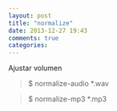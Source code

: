 ```yaml
---
layout: post
title: "normalize"
date: 2013-12-27 19:43
comments: true
categories: 
---
```

Ajustar volumen

>$ normalize-audio *.wav  

>$ normalize-mp3 *.mp3 

